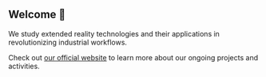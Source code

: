 ## Welcome 👋

We study extended reality technologies and their applications in revolutionizing industrial workflows.

Check out <a href="https://ivar.taltech.ee" target="_blank">our official website</a> to learn more about our ongoing projects and activities.
